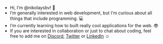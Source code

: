 - Hi, I’m @nikolaysbv! 👋
- I’m generally interested in web development, but I'm curious about all things that include programming. :computer:
- I’m currently learning how to built really cool applications for the web. :sunglasses:
- If you are interested in collaboration or just to chat about coding, feel free to add me on [Discord](https://discordapp.com/users/nikolaysbv#5178), [Twitter](https://twitter.com/srebrevnikolay) or [LinkedIn](https://www.linkedin.com/in/nikolay-srebrev/) :relaxed:

<!---
nikolaysbv/nikolaysbv is a ✨ special ✨ repository because its `README.md` (this file) appears on your GitHub profile.
You can click the Preview link to take a look at your changes.
--->
